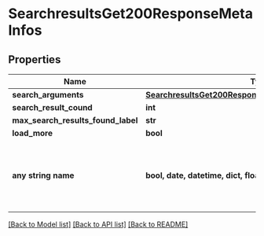 # SearchresultsGet200ResponseMetaInfos


## Properties
Name | Type | Description | Notes
------------ | ------------- | ------------- | -------------
**search_arguments** | [**SearchresultsGet200ResponseMetaInfosSearchArguments**](SearchresultsGet200ResponseMetaInfosSearchArguments.md) |  | [optional] 
**search_result_cound** | **int** |  | [optional] 
**max_search_results_found_label** | **str** |  | [optional] 
**load_more** | **bool** |  | [optional] 
**any string name** | **bool, date, datetime, dict, float, int, list, str, none_type** | any string name can be used but the value must be the correct type | [optional]

[[Back to Model list]](../README.md#documentation-for-models) [[Back to API list]](../README.md#documentation-for-api-endpoints) [[Back to README]](../README.md)


